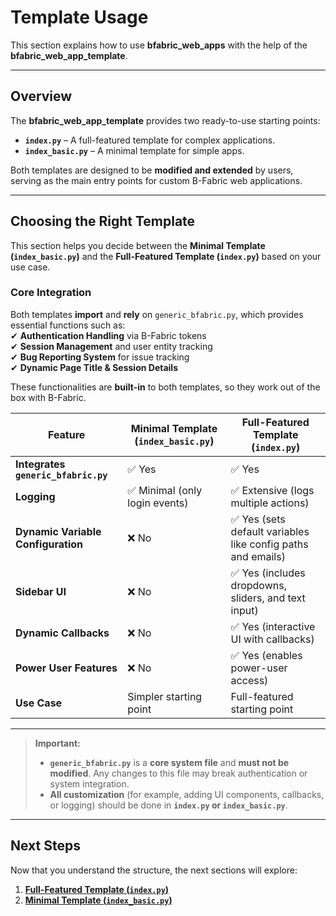 # Template Usage

This section explains how to use **bfabric_web_apps** with the help of the **bfabric_web_app_template**.

---

## Overview

The **bfabric_web_app_template** provides two ready-to-use starting points:  

- **`index.py`** – A full-featured template for complex applications.
- **`index_basic.py`** – A minimal template for simple apps.

Both templates are designed to be **modified and extended** by users, serving as the main entry points for custom B-Fabric web applications.

---

## Choosing the Right Template

This section helps you decide between the **Minimal Template (`index_basic.py`)** and the **Full-Featured Template (`index.py`)** based on your use case.

### Core Integration  
Both templates **import** and **rely** on `generic_bfabric.py`, which provides essential functions such as:  
✔ **Authentication Handling** via B-Fabric tokens  
✔ **Session Management** and user entity tracking  
✔ **Bug Reporting System** for issue tracking  
✔ **Dynamic Page Title & Session Details**  

These functionalities are **built-in** to both templates, so they work out of the box with B-Fabric.

| Feature                   | **Minimal Template (`index_basic.py`)** | **Full-Featured Template (`index.py`)** |
|---------------------------|--------------------------------|--------------------------------|
| **Integrates `generic_bfabric.py`** | ✅ Yes | ✅ Yes |
| **Logging**               | ✅ Minimal (only login events) | ✅ Extensive (logs multiple actions) |
| **Dynamic Variable Configuration** | ❌ No | ✅ Yes (sets default variables like config paths and emails) |
| **Sidebar UI**            | ❌ No | ✅ Yes (includes dropdowns, sliders, and text input) |
| **Dynamic Callbacks**      | ❌ No | ✅ Yes (interactive UI with callbacks) |
| **Power User Features**    | ❌ No | ✅ Yes (enables power-user access) |
| **Use Case**              | Simpler starting point | Full-featured starting point |

---

> **Important:**  
> - **`generic_bfabric.py`** is a **core system file** and **must not be modified**. Any changes to this file may break authentication or system integration.  
> - **All customization** (for example, adding UI components, callbacks, or logging) should be done in **`index.py` or `index_basic.py`**.  

---

## Next Steps  

Now that you understand the structure, the next sections will explore:  

1. **[Full-Featured Template (`index.py`)](index_py.md)**  
2. **[Minimal Template (`index_basic.py`)](index_basic_py.md)**  